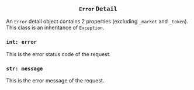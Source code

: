 <h3 align="center"><code>Error</code> <kbd>Detail</kbd></h3>

An `Error` detail object contains 2 properties (excluding `_market` and `_token`). This class is an inheritance of `Exception`.

### `int: error`
This is the error status code of the request.

### `str: message`
This is the error message of the request.